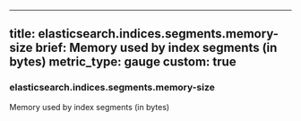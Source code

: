 
---
title: elasticsearch.indices.segments.memory-size
brief: Memory used by index segments (in bytes)
metric_type: gauge
custom: true
---
### elasticsearch.indices.segments.memory-size

Memory used by index segments (in bytes)
